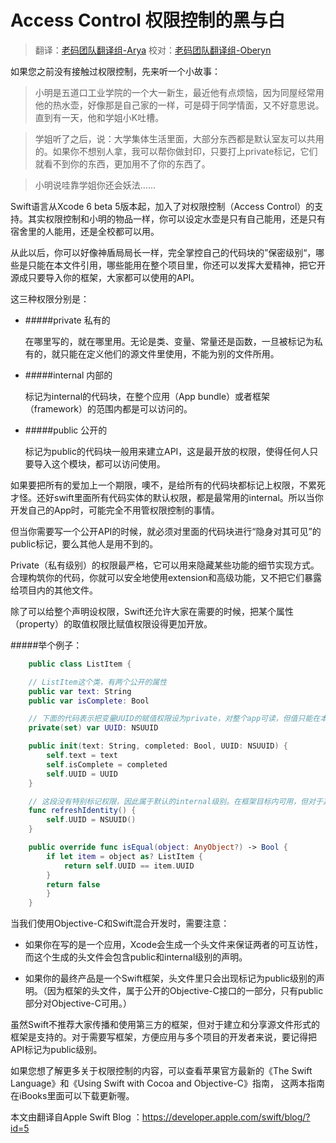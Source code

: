 # Access Control 权限控制的黑与白

> 翻译：[老码团队翻译组-Arya](http://weibo.com/littlekok/)
> 校对：[老码团队翻译组-Oberyn](http://weibo.com/u/5241713117)

如果您之前没有接触过权限控制，先来听一个小故事：

>  小明是五道口工业学院的一个大一新生，最近他有点烦恼，因为同屋经常用他的热水壶，好像那是自己家的一样，可是碍于同学情面，又不好意思说。直到有一天，他和学姐小K吐槽。

>  学姐听了之后，说：大学集体生活里面，大部分东西都是默认室友可以共用的。如果你不想别人拿，我可以帮你做封印，只要打上private标记，它们就看不到你的东西，更加用不了你的东西了。

>  小明说哇靠学姐你还会妖法......

Swift语言从Xcode 6 beta 5版本起，加入了对权限控制（Access Control）的支持。其实权限控制和小明的物品一样，你可以设定水壶是只有自己能用，还是只有宿舍里的人能用，还是全校都可以用。

从此以后，你可以好像神盾局局长一样，完全掌控自己的代码块的”保密级别“，哪些是只能在本文件引用，哪些能用在整个项目里，你还可以发挥大爱精神，把它开源成只要导入你的框架，大家都可以使用的API。

这三种权限分别是：

- #####private 私有的

	在哪里写的，就在哪里用。无论是类、变量、常量还是函数，一旦被标记为私有的，就只能在定义他们的源文件里使用，不能为别的文件所用。

- #####internal 内部的

	标记为internal的代码块，在整个应用（App bundle）或者框架（framework）的范围内都是可以访问的。

- #####public 公开的

	标记为public的代码块一般用来建立API，这是最开放的权限，使得任何人只要导入这个模块，都可以访问使用。

如果要把所有的爱加上一个期限，噢不，是给所有的代码块都标记上权限，不累死才怪。还好swift里面所有代码实体的默认权限，都是最常用的internal。所以当你开发自己的App时，可能完全不用管权限控制的事情。

但当你需要写一个公开API的时候，就必须对里面的代码块进行“隐身对其可见”的public标记，要么其他人是用不到的。

Private（私有级别）的权限最严格，它可以用来隐藏某些功能的细节实现方式。合理构筑你的代码，你就可以安全地使用extension和高级功能，又不把它们暴露给项目内的其他文件。

除了可以给整个声明设权限，Swift还允许大家在需要的时候，把某个属性（property）的取值权限比赋值权限设得更加开放。

#####举个例子：
```swift
	public class ListItem {

	// ListItem这个类，有两个公开的属性
	public var text: String
	public var isComplete: Bool

	// 下面的代码表示把变量UUID的赋值权限设为private，对整个app可读，但值只能在本文件里写入
	private(set) var UUID: NSUUID

	public init(text: String, completed: Bool, UUID: NSUUID) {
		self.text = text
		self.isComplete = completed
		self.UUID = UUID
	}

	// 这段没有特别标记权限，因此属于默认的internal级别。在框架目标内可用，但对于其他目标不可用
	func refreshIdentity() {
		self.UUID = NSUUID()
	}

	public override func isEqual(object: AnyObject?) -> Bool {
		if let item = object as? ListItem {
			return self.UUID == item.UUID
		}
		return false
		}
	}
```

当我们使用Objective-C和Swift混合开发时，需要注意：

- 如果你在写的是一个应用，Xcode会生成一个头文件来保证两者的可互访性，而这个生成的头文件会包含public和internal级别的声明。

- 如果你的最终产品是一个Swift框架，头文件里只会出现标记为public级别的声明。（因为框架的头文件，属于公开的Objective-C接口的一部分，只有public部分对Objective-C可用。）

虽然Swift不推荐大家传播和使用第三方的框架，但对于建立和分享源文件形式的框架是支持的。对于需要写框架，方便应用与多个项目的开发者来说，要记得把API标记为public级别。

如果您想了解更多关于权限控制的内容，可以查看苹果官方最新的《The Swift Language》和《Using Swift with Cocoa and Objective-C》指南，
这两本指南在iBooks里面可以下载更新喔。

本文由翻译自Apple Swift Blog ：https://developer.apple.com/swift/blog/?id=5
